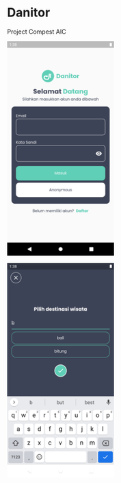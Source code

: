 # Danitor

Project Compest AIC

<img src="https://raw.githubusercontent.com/ToKu404/danitor/main/ss_2.png" alt="img2" style="display: inline-block;" height="500">

<img src="https://raw.githubusercontent.com/ToKu404/danitor/main/ss_1.png" alt="img1"
style="display: inline-block;" height="500">
